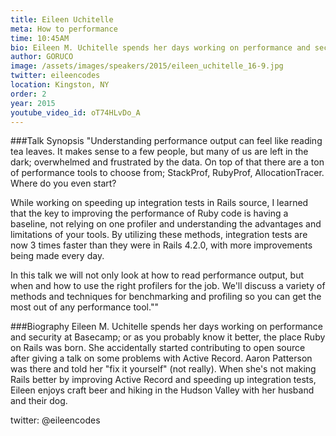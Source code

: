 ```yaml
---
title: Eileen Uchitelle
meta: How to performance
time: 10:45AM
bio: Eileen M. Uchitelle spends her days working on performance and security at Basecamp; or as you probably know it better, the place Ruby on Rails was born. She accidentally started contributing to open source after giving a talk on some problems with Active Record. Aaron Patterson was there and told her "fix it yourself" (not really). When she's not making Rails better by improving Active Record and speeding up integration tests, Eileen enjoys craft beer and hiking in the Hudson Valley with her husband and their dog.
author: GORUCO
image: /assets/images/speakers/2015/eileen_uchitelle_16-9.jpg
twitter: eileencodes
location: Kingston, NY
order: 2
year: 2015
youtube_video_id: oT74HLvDo_A
---
```


###Talk Synopsis
"Understanding performance output can feel like reading tea leaves. It makes sense to a few people, but many of us are left in the dark; overwhelmed and frustrated by the data. On top of that there are a ton of performance tools to choose from; StackProf, RubyProf, AllocationTracer. Where do you even start?

While working on speeding up integration tests in Rails source, I learned that the key to improving the performance of Ruby code is having a baseline, not relying on one profiler and understanding the advantages and limitations of your tools. By utilizing these methods, integration tests are now 3 times faster than they were in Rails 4.2.0, with more improvements being made every day.

In this talk we will not only look at how to read performance output, but when and how to use the right profilers for the job. We'll discuss a variety of methods and techniques for benchmarking and profiling so you can get the most out of any performance tool.""


###Biography
Eileen M. Uchitelle spends her days working on performance and security at Basecamp; or as you probably know it better, the place Ruby on Rails was born. She accidentally started contributing to open source after giving a talk on some problems with Active Record. Aaron Patterson was there and told her "fix it yourself" (not really). When she's not making Rails better by improving Active Record and speeding up integration tests, Eileen enjoys craft beer and hiking in the Hudson Valley with her husband and their dog.

twitter: @eileencodes


